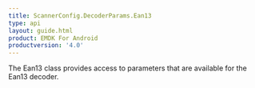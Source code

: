 ```yaml
---
title: ScannerConfig.DecoderParams.Ean13
type: api
layout: guide.html
product: EMDK For Android
productversion: '4.0'
---
```



The Ean13 class provides access to parameters that are available for
 the Ean13 decoder.












